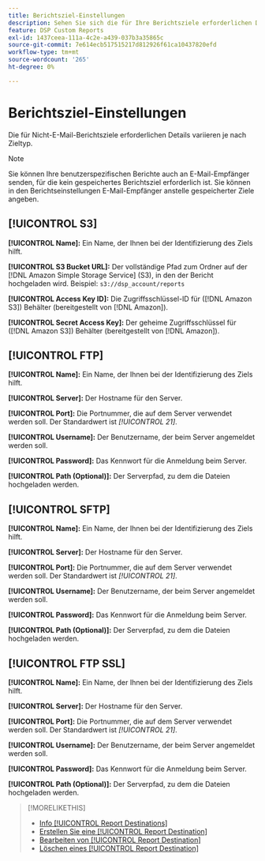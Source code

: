 ```yaml
---
title: Berichtsziel-Einstellungen
description: Sehen Sie sich die für Ihre Berichtsziele erforderlichen Details nach Zieltyp an.
feature: DSP Custom Reports
exl-id: 1437ceea-111a-4c2e-a439-037b3a35865c
source-git-commit: 7e614ecb517515217d812926f61ca10437820efd
workflow-type: tm+mt
source-wordcount: '265'
ht-degree: 0%

---
```


# Berichtsziel-Einstellungen

Die für Nicht-E-Mail-Berichtsziele erforderlichen Details variieren je nach Zieltyp.

>[!NOTE]
>
> Sie können Ihre benutzerspezifischen Berichte auch an E-Mail-Empfänger senden, für die kein gespeichertes Berichtsziel erforderlich ist. Sie können in den Berichtseinstellungen E-Mail-Empfänger anstelle gespeicherter Ziele angeben.

## [!UICONTROL S3]

**[!UICONTROL Name]:** Ein Name, der Ihnen bei der Identifizierung des Ziels hilft.

**[!UICONTROL S3 Bucket URL]:** Der vollständige Pfad zum Ordner auf der [!DNL Amazon Simple Storage Service] (S3), in den der Bericht hochgeladen wird. Beispiel: `s3://dsp_account/reports`

**[!UICONTROL Access Key ID]:** Die Zugriffsschlüssel-ID für ([!DNL Amazon S3]) Behälter (bereitgestellt von [!DNL Amazon]).

**[!UICONTROL Secret Access Key]:** Der geheime Zugriffsschlüssel für ([!DNL Amazon S3]) Behälter (bereitgestellt von [!DNL Amazon]).

## [!UICONTROL FTP]

**[!UICONTROL Name]:** Ein Name, der Ihnen bei der Identifizierung des Ziels hilft.

**[!UICONTROL Server]:** Der Hostname für den Server.

**[!UICONTROL Port]:** Die Portnummer, die auf dem Server verwendet werden soll. Der Standardwert ist *[!UICONTROL 21]*.

**[!UICONTROL Username]:** Der Benutzername, der beim Server angemeldet werden soll.

**[!UICONTROL Password]:** Das Kennwort für die Anmeldung beim Server.

**[!UICONTROL Path (Optional)]:** Der Serverpfad, zu dem die Dateien hochgeladen werden.

## [!UICONTROL SFTP]

**[!UICONTROL Name]:** Ein Name, der Ihnen bei der Identifizierung des Ziels hilft.

**[!UICONTROL Server]:** Der Hostname für den Server.

**[!UICONTROL Port]:** Die Portnummer, die auf dem Server verwendet werden soll. Der Standardwert ist *[!UICONTROL 21]*.

**[!UICONTROL Username]:** Der Benutzername, der beim Server angemeldet werden soll.

**[!UICONTROL Password]:** Das Kennwort für die Anmeldung beim Server.

**[!UICONTROL Path (Optional)]:** Der Serverpfad, zu dem die Dateien hochgeladen werden.

## [!UICONTROL FTP SSL]

**[!UICONTROL Name]:** Ein Name, der Ihnen bei der Identifizierung des Ziels hilft.

**[!UICONTROL Server]:** Der Hostname für den Server.

**[!UICONTROL Port]:** Die Portnummer, die auf dem Server verwendet werden soll. Der Standardwert ist *[!UICONTROL 21]*.

**[!UICONTROL Username]:** Der Benutzername, der beim Server angemeldet werden soll.

**[!UICONTROL Password]:** Das Kennwort für die Anmeldung beim Server.

**[!UICONTROL Path (Optional)]:** Der Serverpfad, zu dem die Dateien hochgeladen werden.

>[!MORELIKETHIS]
>
>* [Info [!UICONTROL Report Destinations]](/help/dsp/reports/report-destinations/report-destination-about.md)
>* [Erstellen Sie eine [!UICONTROL Report Destination]](/help/dsp/reports/report-destinations/report-destination-create.md)
>* [Bearbeiten von [!UICONTROL Report Destination]](/help/dsp/reports/report-destinations/report-destination-edit.md)
>* [Löschen eines [!UICONTROL Report Destination]](/help/dsp/reports/report-destinations/report-destination-delete.md)

